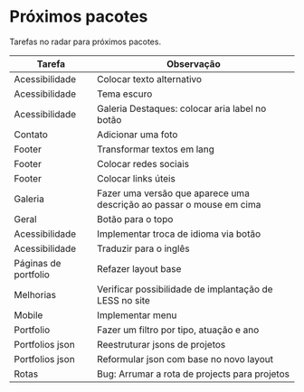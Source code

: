 # Próximos pacotes
Tarefas no radar para próximos pacotes.

| Tarefa | Observação |
| --- | --- |
| Acessibilidade | Colocar texto alternativo |
| Acessibilidade | Tema escuro |
| Acessibilidade | Galeria Destaques: colocar aria label no botão |
| Contato | Adicionar uma foto |
| Footer | Transformar textos em lang |
| Footer | Colocar redes sociais |
| Footer | Colocar links úteis |
| Galeria | Fazer uma versão que aparece uma descrição ao passar o mouse em cima |
| Geral | Botão para o topo |
| Acessibilidade | Implementar troca de idioma via botão |
| Acessibilidade | Traduzir para o inglês |
| Páginas de portfolio | Refazer layout base |
| Melhorias | Verificar possibilidade de implantação de LESS no site |
| Mobile | Implementar menu |
| Portfolio | Fazer um filtro por tipo, atuação e ano |
| Portfolios json | Reestruturar jsons de projetos |
| Portfolios json | Reformular json com base no novo layout |
| Rotas | Bug: Arrumar a rota de projects para projetos |